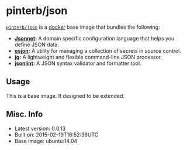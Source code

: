 # pinterb/json 

[`pinterb/json`](https://index.docker.io/u/pinterb/json) is a [docker](https://docker.com) base image that bundles the following:  
 
* **[Jsonnet](http://google.github.io/jsonnet/doc/index.html):** A domain specific configuration language that helps you define JSON data.    
* **[esjon](https://github.com/Shopify/ejson):** A utility for managing a collection of secrets in source control.            
* **[jq](http://stedolan.github.io/jq/):** A lightweight and flexible command-line JSON processor.            
* **[jsonlint](http://manpages.ubuntu.com/manpages/trusty/man1/jsonlint.1.html):** A JSON syntax validator and formatter tool.            

## Usage 
This is a base image. It designed to be extended.

## Misc. Info 
* Latest version: 0.0.13
* Built on: 2015-02-19T16:52:36UTC
* Base image: ubuntu:14.04

